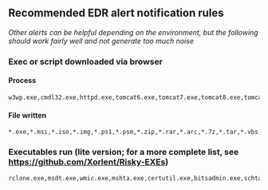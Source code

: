 ## Recommended EDR alert notification rules
_Other alerts can be helpful depending on the environment, but the following should work fairly well and not generate too much noise_

### Exec or script downloaded via browser
#### Process
    w3wp.exe,cmdl32.exe,httpd.exe,tomcat6.exe,tomcat7.exe,tomcat8.exe,tomcat9.exe,tomcat.exe,tomcat10.exe,msedge.exe,firefox.exe,chrome.exe,iexplore.exe,opera.exe,putty.exe,filezilla.exe,brave.exe,chromium.exe

#### File written
    *.exe,*.msi,*.iso,*.img,*.ps1,*.psm,*.zip,*.rar,*.arc,*.7z,*.tar,*.vbs,*.wasm,*.vbe,*.vb,*.wsf,*.jar,*.ps,*.com*.cab,*.cmd,*.bat,*.cpl,*.lnk,*.reg,*.vbscript,*.ws,*.chm,*.py,*.svg

### Executables run (lite version; for a more complete list, see https://github.com/Xorlent/Risky-EXEs)
    rclone.exe,msdt.exe,wmic.exe,mshta.exe,certutil.exe,bitsadmin.exe,schtasks.exe,sc.exe,csc.exe,cscript.exe,wscript.exe
